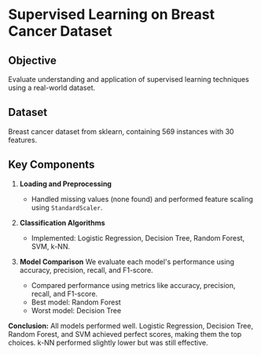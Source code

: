 # Supervised Learning on Breast Cancer Dataset

## Objective
Evaluate understanding and application of supervised learning techniques using a real-world dataset.

## Dataset
Breast cancer dataset from sklearn, containing 569 instances with 30 features.

## Key Components

1. **Loading and Preprocessing**
   - Handled missing values (none found) and performed feature scaling using `StandardScaler`.

2. **Classification Algorithms**
   - Implemented: Logistic Regression, Decision Tree, Random Forest, SVM, k-NN.

3. **Model Comparison**
 We evaluate each model's performance using accuracy, precision, recall, and F1-score.
   - Compared performance using metrics like accuracy, precision, recall, and F1-score.
   - Best model: Random Forest
   - Worst model: Decision Tree


**Conclusion:** All models performed well. Logistic Regression, Decision Tree, Random Forest, and SVM achieved perfect scores, making them the top choices. k-NN performed slightly lower but was still effective.
